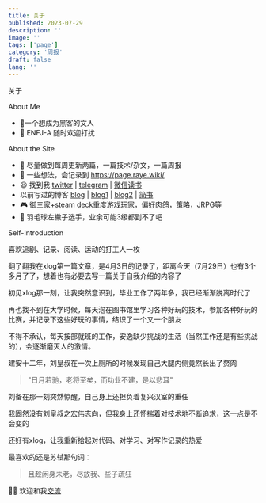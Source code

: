 ```yaml
---
title: 关于
published: 2023-07-29
description: ''
image: ''
tags: ['page']
category: '周报'
draft: false
lang: ''
---
```

 关于


 About Me
- 🐶一个想成为黑客的文人
- 🥰 ENFJ-A 随时欢迎打扰


 About the Site

- 📝 尽量做到每周更新两篇，一篇技术/杂文，一篇周报
- 💭 一些想法，会记录到 https://page.raye.wiki/
- 😆 找到我 [twitter](https://twitter.com/rayepeng_) | [telegram](https://t.me/RayeJourney) | [微信读书](https://weread.qq.com/web/redirect?schemeName=profile&uId=5184160&wfrom=appProfileShare)
- 以前写过的博客 [blog](https://blog.raye.wiki/) | [blog1](https://blog1.raye.wiki/) | [blog2](https://blog2.raye.wiki/) | [简书](https://www.jianshu.com/u/7b4cb9cdc0c8)
- 🎮 御三家+steam deck重度游戏玩家，偏好肉鸽，策略，JRPG等
- 🏸 羽毛球左撇子选手，业余可能3级都到不了吧


 Self-Introduction

喜欢追剧、记录、阅读、运动的打工人一枚

翻了翻我在xlog第一篇文章，是4月3日的记录了，距离今天（7月29日）也有3个多月了了，想着也有必要去写一篇关于自我介绍的内容了


初见xlog那一刻，让我突然意识到，毕业工作了两年多，我已经渐渐脱离时代了

再也找不到在大学时候，每天泡在图书馆里学习各种好玩的技术，参加各种好玩的比赛，并记录下这些好玩的事情，结识了一个又一个朋友

不得不承认，每天按部就班的工作，安逸缺少挑战的生活（当然工作还是有些挑战的），会逐渐磨灭人的激情。

建安十二年，刘皇叔在一次上厕所的时候发现自己大腿内侧竟然长出了赘肉

> "日月若驰，老将至矣，而功业不建，是以悲耳"

刘备在那一刻突然惊醒，自己身上还担负着复兴汉室的重任

我固然没有刘皇叔之宏伟志向，但我身上还怀揣着对技术地不断追求，这一点是不会变的

还好有xlog，让我重新拾起对代码、对学习、对写作记录的热爱


最喜欢的还是苏轼那句词：

> 且趁闲身未老，尽放我、些子疏狂


👏🏻 欢迎和我[交流](https://t.me/RayeJourney)


<!-- ![image](./attachments/bafkreibsicghdbcigafzyu2mdxysduu4sbsipggbite6u6fpd7bsrqaagm.png) -->




[]()